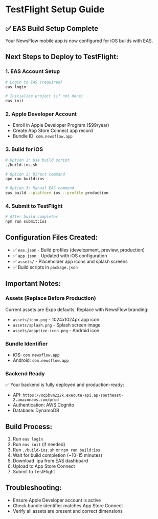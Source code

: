 # TestFlight Setup Guide

## ✅ EAS Build Setup Complete

Your NewsFlow mobile app is now configured for iOS builds with EAS.

## Next Steps to Deploy to TestFlight:

### 1. **EAS Account Setup**
```bash
# Login to EAS (required)
eas login

# Initialize project (if not done)
eas init
```

### 2. **Apple Developer Account**
- Enroll in Apple Developer Program ($99/year)
- Create App Store Connect app record
- Bundle ID: `com.newsflow.app`

### 3. **Build for iOS**
```bash
# Option 1: Use build script
./build-ios.sh

# Option 2: Direct command
npm run build:ios

# Option 3: Manual EAS command
eas build --platform ios --profile production
```

### 4. **Submit to TestFlight**
```bash
# After build completes
npm run submit:ios
```

## Configuration Files Created:

- ✅ `eas.json` - Build profiles (development, preview, production)
- ✅ `app.json` - Updated with iOS configuration
- ✅ `assets/` - Placeholder app icons and splash screens
- ✅ Build scripts in `package.json`

## Important Notes:

### **Assets (Replace Before Production)**
Current assets are Expo defaults. Replace with NewsFlow branding:
- `assets/icon.png` - 1024x1024px app icon
- `assets/splash.png` - Splash screen image
- `assets/adaptive-icon.png` - Android icon

### **Bundle Identifier**
- iOS: `com.newsflow.app`
- Android: `com.newsflow.app`

### **Backend Ready**
✅ Your backend is fully deployed and production-ready:
- API: `https://oq5bvm222k.execute-api.ap-southeast-2.amazonaws.com/prod`
- Authentication: AWS Cognito
- Database: DynamoDB

## Build Process:
1. Run `eas login`
2. Run `eas init` (if needed)
3. Run `./build-ios.sh` or `npm run build:ios`
4. Wait for build completion (~10-15 minutes)
5. Download .ipa from EAS dashboard
6. Upload to App Store Connect
7. Submit to TestFlight

## Troubleshooting:
- Ensure Apple Developer account is active
- Check bundle identifier matches App Store Connect
- Verify all assets are present and correct dimensions